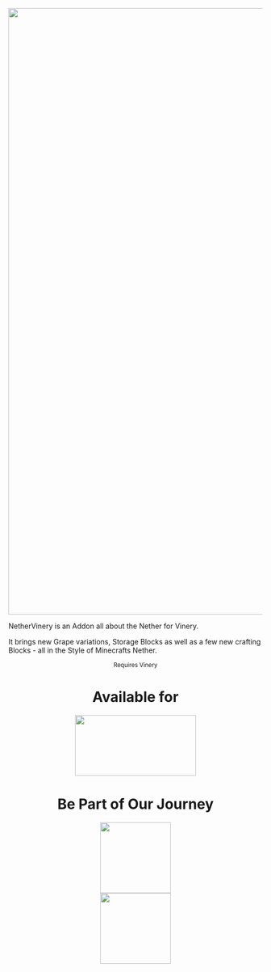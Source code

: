 <p align="center"><img src="https://imgur.com/CKx6bfG.png" width="1200"></p><p>NetherVinery is an Addon all about the Nether for Vinery.</p>

<p>It brings new Grape variations, Storage Blocks as well as a few new crafting Blocks - all in the Style of Minecrafts Nether.</p>

<div style="text-align: center;"><sub>Requires Vinery</sub></div>

<h1 align="center">Available for</h1>
<p align="center"><img src="https://imgur.com/gREqi3m.png" width="240" height="120"></p>

<h1 align="center">Be Part of Our Journey</h1>

<p align="center">
    <a title="discord" href="https://discord.gg/Vqu6wYZwdZ">
        <img style="display: block; margin-left: auto; margin-right: auto;" src="https://1000logos.net/wp-content/uploads/2021/06/Discord-logo-2015.png" alt="" width="" height="140" />
    </a>
    <a title="patreon" href="https://www.patreon.com/user?u=78595058">
        <img style="display: block; margin-left: auto; margin-right: auto;" src="https://cdn.icon-icons.com/icons2/2699/PNG/512/patreon_logo_icon_170869.png" alt="" width="" height="140" />
    </a>
</p>
